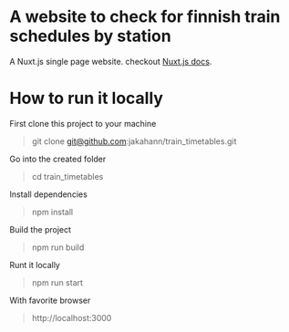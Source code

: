 # A website to check for finnish train schedules by station

A Nuxt.js single page website. checkout [Nuxt.js docs](https://nuxtjs.org).

# How to run it locally

First clone this project to your machine
> git clone git@github.com:jakahann/train_timetables.git

Go into the created folder
> cd train_timetables

Install dependencies
> npm install 

Build the project
> npm run build

Runt it locally
> npm run start

With favorite browser
> http://localhost:3000
